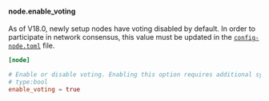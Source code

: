 #### node.enable_voting
As of V18.0, newly setup nodes have voting disabled by default. In order to participate in network consensus, this value must be updated in the [`config-node.toml`](../running-a-node/configuration.md#configuration-file-locations) file.

```toml
[node]

# Enable or disable voting. Enabling this option requires additional system resources, namely increased CPU, bandwidth and disk usage.
# type:bool
enable_voting = true
```